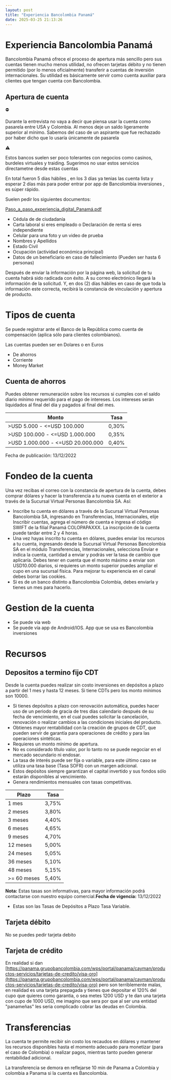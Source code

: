 ```yaml
---
layout: post
title: "Experiencia Bancolombia Panamá"
date: 2025-03-25 21:13:26
---
```


# Experiencia Bancolombia Panamá

Bancolombia Panamá ofrece el proceso de apertura más sencillo pero sus cuentas tienen mucho menos utilidad, no ofrecen tarjetas débito y no tienen permitido (por lo menos oficialmente) transferir a cuentas de inversión internacionales. Su utilidad es básicamente servir como cuenta auxiliar para clientes que tengan cuenta con Bancolombia.

## Apertura de cuenta

<aside>
⛔

Durante la entrevista no vaya a decir que piensa usar la cuenta como pasarela entre USA y Colombia. Al menos deje un saldo ligeramente superior al mínimo. Sabemos del caso de un aspirante que fue rechazado por haber dicho que lo usaría únicamente de pasarela

</aside>

<aside>
⚠️

Estos bancos suelen ser poco tolerantes con negocios como casinos, burdeles virtuales y traiding. Sugerimos no usar estos servicios directametne desde estas cuentas

</aside>

En total fueron 5 días hábiles , en los 3 días ya tenias las cuenta lista y esperar 2 días más para poder entrar por app de Bancolombia inversiones , es súper rápido.

Suelen pedir los siguientes documentos:

[Paso_a_paso_experiencia_digital_Panamá.pdf](Experiencia%20Bancolombia%20Panama%CC%81%20505c78c196394f39890389d4b5d3f0b0/Paso_a_paso_experiencia_digital_Panam.pdf)

- Cédula de de ciudadanía
- Carta laboral si eres empleado o Declaración de renta sí eres independiente
- Celular para una foto y un video de prueba
- Nombres y Apellidos
- Estado Civil
- Ocupación (actividad económica principal)
- Datos de un beneficiario en caso de fallecimiento (Pueden ser hasta 6 personas)

Después de enviar la información por la página web, la solicitud de tu cuenta habrá sido radicada con éxito. A su correo electrónico llegará la información de la solicitud. Y, en dos (2) días hábiles en caso de que toda la información este correcta, recibirá la constancia de vinculación y apertura de producto.

# Tipos de cuenta

Se puede registrar ante el Banco de la República como cuenta de compensación (aplica sólo para clientes colombianos).

Las cuentas pueden ser en Dolares o en Euros

- De ahorros
- Corriente
- Money Market

## Cuenta de ahorros

Puedes obtener remuneración sobre los recursos si cumples con el saldo diario mínimo requerido para el pago de intereses. Los intereses serán liquidados al final del día y pagados al final del mes.

| Monto | Tasa |
| --- | --- |
| >USD 5.000 - <=USD 100.000 | 0,30% |
| >USD 100.000 - <=USD 1.000.000 | 0,35% |
| >USD 1.000.000 - <=USD 20.000.000 | 0,40% |

Fecha de publicación: 13/12/2022

# Fondeo de la cuenta

Una vez recibas el correo con la constancia de apertura de la cuenta, debes comprar dólares y hacer la transferencia a tu nueva cuenta en el exterior a través de la Sucursal Virtual Personas Bancolombia SA. Así:

- Inscribe tu cuenta en dólares a través de la Sucursal Virtual Personas Bancolombia SA, ingresando en Transferencias, Internacionales, elije Inscribir cuentas, agrega el número de cuenta e ingresa el código SWIFT de la filial Panamá COLOPAPAXXX. La inscripción de la cuenta puede tardar entre 2 y 4 horas.
- Una vez hayas inscrito tu cuenta en dólares, puedes enviar los recursos a tu cuenta, ingresando desde la Sucursal Virtual Personas Bancolombia SA en el módulo Transferencias, Internacionales, selecciona Enviar e indica la cuenta, cantidad a enviar y podrás ver la tasa de cambio que aplicaría. Debes tener en cuenta que el monto máximo a enviar son USD10.000 diarios, si requieres un monto superior puedes ampliar el cupo en una sucursal física. Para mejorar tu experiencia en el canal debes borrar las cookies.
- Si es de un banco distinto a Bancolombia Colombia, debes enviarla y tienes un mes para hacerlo.

# Gestion de la cuenta

- Se puede vía web
- Se puede vía app de Android/IOS. App que se usa es Bancolombia inversiones

# Recursos

## Depositos a termino fijo CDT

Desde la cuenta puedes realizar sin costo inversiones en depósitos a plazo a partir del 1 mes y hasta 12 meses. Si tiene CDTs pero los monto mínimos son 10000.

- Si tienes depósitos a plazo con renovación automática, puedes hacer
uso de un periodo de gracia de tres días calendario después de su fecha
de vencimiento, en el cual puedes solicitar la cancelación, renovación o realizar cambios a las condiciones iniciales del producto.
- Obtienes mayor rentabilidad con la creación de grupos de CDT, que
pueden servir de garantía para operaciones de crédito y para las
operaciones sintéticas.
- Requieres un monto mínimo de apertura.
- No es considerado título valor, por lo tanto no se puede negociar en el mercado secundario ni endosar.
- La tasa de interés puede ser fija o variable, para este último caso se utiliza una tasa base (Tasa SOFR) con un margen adicional.
- Estos depósitos siempre garantizan el capital invertido y sus fondos sólo estarán disponibles al vencimiento.
- Genera rendimientos mensuales con tasas competitivas.

| Plazo | Tasa |
| --- | --- |
| 1 mes | 3,75% |
| 2 meses | 3,80% |
| 3 meses | 4,40% |
| 6 meses | 4,65% |
| 9 meses | 4,70% |
| 12 meses | 5,00% |
| 24 meses | 5,05% |
| 36 meses | 5,10% |
| 48 meses | 5,15% |
| >= 60 meses | 5,40% |

**Nota:** Estas tasas son informativas, para mayor información podrá contactarse con nuestro equipo comercial.**Fecha de vigencia:** 13/12/2022

- Estas son las Tasas de Depósitos a Plazo Tasa Variable.

## Tarjeta débito

No se puedes pedir tarjeta debito

## Tarjeta de crédito

En realidad si dan [https://panama.grupobancolombia.com/wps/portal/panama/cayman/productos-servicios/tarjetas-de-credito/visa-oro](https://panama.grupobancolombia.com/wps/portal/panama/cayman/productos-servicios/tarjetas-de-credito/visa-oro) pero son terriblemente malas, en realidad es una tarjeta prepagada y tienes que depositar el 120% del cupo que quieres como garantia, o sea metes 1200 USD y te dan una tarjeta con cupo de 1000 USD, me imagino que sera por que al ser una entidad "panameñas" les seria complicado cobrar las deudas en Colombia.

# Transferencias

La cuenta te permite recibir sin costo los recaudos en dólares y mantener los recursos disponibles hasta el momento adecuado para monetizar (para el caso de Colombia) o realizar pagos, mientras tanto pueden generar rentabilidad adicional.

La transferencia se demora en reflejarse 10 min de Panama a Colombia y colombia a Panama si la cuenta es Bancolombia.